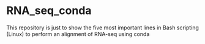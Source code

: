 # RNA_seq_conda
This repository is just to show the five most important lines in Bash scripting (Linux) to perform an alignment of RNA-seq using conda
